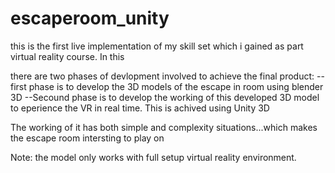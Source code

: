 # escaperoom_unity



this is the first live implementation of my skill set which i gained as part virtual reality course. In this

there are two phases of devlopment involved to achieve the final product:
--first phase is to develop the 3D models of the escape in room using blender 3D 
--Secound phase is to develop the working of this developed 3D model to eperience the VR in real time. This is achived using Unity 3D

The working of it has both simple and complexity situations...which makes the escape room intersting to play on

Note: the model only works with full setup virtual reality environment.
